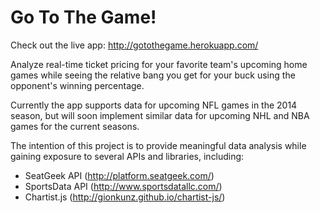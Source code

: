 # Go To The Game!

Check out the live app: http://gotothegame.herokuapp.com/

Analyze real-time ticket pricing for your favorite team's upcoming home games while seeing the relative bang you get for your buck using the opponent's winning percentage.

Currently the app supports data for upcoming NFL games in the 2014 season, but will soon implement similar data for upcoming NHL and NBA games for the current seasons.

The intention of this project is to provide meaningful data analysis while gaining exposure to several APIs and libraries, including:
* SeatGeek API (http://platform.seatgeek.com/) 
* SportsData API (http://www.sportsdatallc.com/)
* Chartist.js (http://gionkunz.github.io/chartist-js/)
